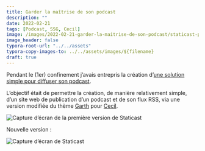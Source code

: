 ```yaml
---
title: Garder la maîtrise de son podcast
description: ""
date: 2022-02-21
tags: [Podcast, SSG, Cecil]
image: /images/2022-02-21-garder-la-maitrise-de-son-podcast/staticast-preview.png
image_header: false
typora-root-url: "../../assets"
typora-copy-images-to: ../../assets/images/${filename}
draft: true
---
```


Pendant le (1er) confinement j’avais entrepris la création d’[une solution simple pour diffuser son podcast](2020-08-09-diffuser-son-podcast.md).

L’objectif était de permettre la création, de manière relativement simple, d’un site web de publication d’un podcast et de son flux RSS, via une version modifiée du thème [Garth](https://github.com/Cecilapp/theme-garth#readme) pour [Cecil](https://cecil.app).

![Capture d’écran de la première version de Staticast](/images/2022-02-21-garder-la-maitrise-de-son-podcast/staticast-preview-garth.png "Capture d’écran de la première version de Staticast")

Nouvelle version :

![Capture d’écran de Staticast](/images/2022-02-21-garder-la-maitrise-de-son-podcast/staticast-preview.png "Capture d’écran de la nouvelle version de Staticast")
